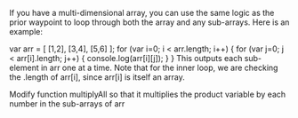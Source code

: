 If you have a multi-dimensional array, you can use the same logic as the prior waypoint to loop through both the array and any sub-arrays. Here is an example:

var arr = [
  [1,2], [3,4], [5,6]
];
for (var i=0; i < arr.length; i++) {
  for (var j=0; j < arr[i].length; j++) {
    console.log(arr[i][j]);
  }
}
This outputs each sub-element in arr one at a time. Note that for the inner loop, we are checking the .length of arr[i], since arr[i] is itself an array.


Modify function multiplyAll so that it multiplies the product variable by each number in the sub-arrays of arr

